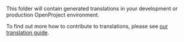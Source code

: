 This folder will contain generated translations in your development or production OpenProject environment.

To find out more how to contribute to translations,
please see [our translation guide](https://www.openproject.org/docs/development/#translations).
